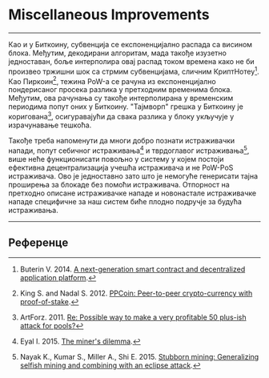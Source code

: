 # Miscellaneous Improvements 

---

Као и у Биткоину, субвенција се експоненцијално распада са висином блока. Међутим, декодирани алгоритам, мада такође изузетно једноставан, боље интерполира овај распад током времена како не би произвео тржишни шок са стрмим субвенцијама, сличним КриптНотеу[^1]. Као Пиркоин[^2], тежина PoW-а се рачуна из експоненцијално пондерисаног просека разлика у претходним временима блока. Међутим, ова рачунања су такође интерполирана у  временским периодима попут оних у Биткоину. "Тајмворп" грешка у Биткоину је коригована[^3], осигуравајући да свака разлика у блоку укључује у израчунавање тешкоћа.

Такође треба напоменути да многи добро познати истраживачки напади, попут себичног истраживања[^4] и тврдоглавог истраживања[^5], више неће функционисати повољно у систему у којем постоји ефективна децентрализација учешћа истраживача и не PoW-PoS истраживача. Ово је једноставно зато што је немогуће генерисати тајна проширења за блокаде без помоћи истраживача. Отпорност на претходно описане истраживачке нападе и новонастале истраживачке нападе специфичне за наш систем биће плодно подручје за будућа истраживања.

---

## <i class="fa fa-book"></i> Референце 

[^1]: Buterin V. 2014. [A next-generation smart contract and decentralized application platform](https://decred.org/research/buterin2014.pdf).
[^2]: King S. and Nadal S. 2012. [PPCoin: Peer-to-peer crypto-currency with proof-of-stake](https://decred.org/research/king2012.pdf).
[^3]: ArtForz. 2011. [Re: Possible way to make a very profitable 50 plus-ish attack for pools?](https://decred.org/research/artforz2011.pdf)
[^4]: Eyal I. 2015. [The miner's dilemma](https://decred.org/research/eyal2015.pdf).
[^5]: Nayak K., Kumar S., Miller A., Shi E. 2015. [Stubborn mining: Generalizing selfish mining and combining with an eclipse attack](https://decred.org/research/nayak2015.pdf).
